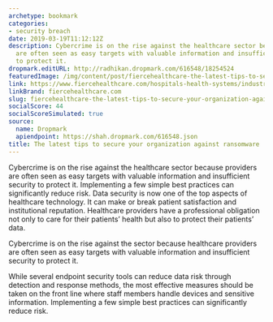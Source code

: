 ```yaml
---
archetype: bookmark
categories:
- security breach
date: 2019-03-19T11:12:12Z
description: Cybercrime is on the rise against the healthcare sector because providers
  are often seen as easy targets with valuable information and insufficient security
  to protect it.
dropmark.editURL: http://radhikan.dropmark.com/616548/18254524
featuredImage: /img/content/post/fiercehealthcare-the-latest-tips-to-secure-your-organization-against-ransomware.jpg
link: https://www.fiercehealthcare.com/hospitals-health-systems/industry-voices-latest-tips-you-need-to-secure-your-organization-against
linkBrand: fiercehealthcare.com
slug: fiercehealthcare-the-latest-tips-to-secure-your-organization-against-ransomware
socialScore: 44
socialScoreSimulated: true
source:
  name: Dropmark
  apiendpoint: https://shah.dropmark.com/616548.json
title: The latest tips to secure your organization against ransomware
---
```

Cybercrime is on the rise against the healthcare sector because providers are often seen as easy targets with valuable information and insufficient security to protect it. Implementing a few simple best practices can significantly reduce risk. Data security is now one of the top aspects of healthcare technology. It can make or break patient satisfaction and institutional reputation. Healthcare providers have a professional obligation not only to care for their patients’ health but also to protect their patients’ data.

Cybercrime is on the rise against the sector because healthcare providers are often seen as easy targets with valuable information and insufficient security to protect it.

While several endpoint security tools can reduce data risk through detection and response methods, the most effective measures should be taken on the front line where staff members handle devices and sensitive information. Implementing a few simple best practices can significantly reduce risk.

